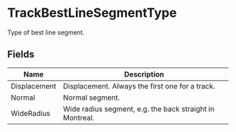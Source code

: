 # TrackBestLineSegmentType

Type of best line segment.

## Fields

| Name  | Description  |
|-------|--------------|
| Displacement  | Displacement. Always the first one for a track.  |
| Normal  | Normal segment.  |
| WideRadius  | Wide radius segment, e.g. the back straight in Montreal.  |


